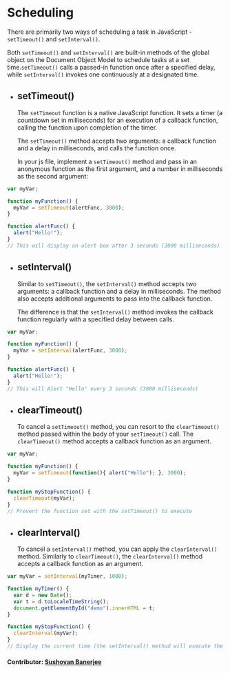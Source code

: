 # Scheduling

There are primarily two ways of scheduling a task in JavaScript - ```setTimeout()``` and ```setInterval()```.
<br>

Both ```setTimeout()``` and ```setInterval()``` are built-in methods of the global object on the Document Object Model to schedule tasks at a set time.```setTimeout()``` calls a passed-in function once after a specified delay, while ```setInterval()``` invokes one continuously at a designated time.
<br>

- ## **setTimeout()**
  The ```setTimeout``` function is a native JavaScript function. It sets a timer (a countdown set in milliseconds) for an execution of a callback function, calling the function upon completion of the timer.

  The ```setTimeout()``` method accepts two arguments: a callback function and a delay in milliseconds, and calls the function once.

  In your js file, implement a ```setTimeout()``` method and pass in an anonymous function as the first argument, and a number in milliseconds as the second argument:
  
```js
var myVar;

function myFunction() {
  myVar = setTimeout(alertFunc, 3000);
}

function alertFunc() {
  alert("Hello!");
}
// This will display an alert box after 3 seconds (3000 milliseconds)
```
- ## **setInterval()**
  Similar to ```setTimeout()```, the ```setInterval()``` method accepts two arguments: a callback function and a delay in milliseconds. The method also accepts additional arguments to pass into the callback function.
  
  The difference is that the ```setInterval()``` method invokes the callback function regularly with a specified delay between calls.

```js
var myVar;

function myFunction() {
  myVar = setInterval(alertFunc, 3000);
}

function alertFunc() {
  alert("Hello!");
}
// This will Alert "Hello" every 3 seconds (3000 milliseconds)
```
- ## **clearTimeout()**
  To cancel a ```setTimeout()``` method, you can resort to the ```clearTimeout()``` method passed within the body of your ```setTimeout()``` call. The ```clearTimeout()``` method accepts a callback function as an argument.

```js
var myVar;

function myFunction() {
  myVar = setTimeout(function(){ alert("Hello"); }, 3000);
}

function myStopFunction() {
  clearTimeout(myVar);
}
// Prevent the function set with the setTimeout() to execute
```
- ## **clearInterval()**
  To cancel a ```setInterval()``` method, you can apply the ```clearInterval()``` method. Similarly to ```clearTimeout()```, the ```clearInterval()``` method accepts a callback function as an argument.

```js
var myVar = setInterval(myTimer, 1000);

function myTimer() {
  var d = new Date();
  var t = d.toLocaleTimeString();
  document.getElementById("demo").innerHTML = t;
}

function myStopFunction() {
  clearInterval(myVar);
}
// Display the current time (the setInterval() method will execute the "myTimer" function once every 1 second). Use clearInterval() to stop the time
```

#### Contributor: [Sushovan Banerjee](https://github.com/sushovanb02)
